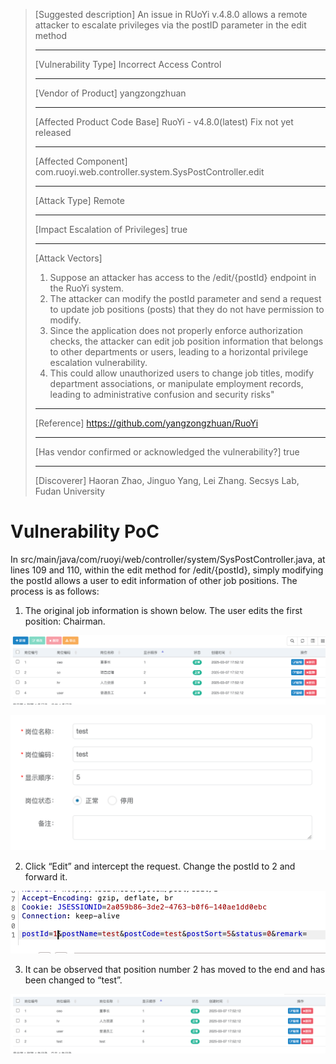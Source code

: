 > [Suggested description]
> An issue in RUoYi v.4.8.0 allows a remote attacker to escalate
> privileges via the postID parameter in the edit method
>
> ------------------------------------------
>
> [Vulnerability Type]
> Incorrect Access Control
>
> ------------------------------------------
>
> [Vendor of Product]
> yangzongzhuan
>
> ------------------------------------------
>
> [Affected Product Code Base]
> RuoYi - v4.8.0(latest)  Fix not yet released
>
> ------------------------------------------
>
> [Affected Component]
> com.ruoyi.web.controller.system.SysPostController.edit
>
> ------------------------------------------
>
> [Attack Type]
> Remote
>
> ------------------------------------------
>
> [Impact Escalation of Privileges]
> true
>
> ------------------------------------------
>
> [Attack Vectors]
> 1. Suppose an attacker has access to the /edit/{postId} endpoint in the RuoYi system.
>  2. The attacker can modify the postId parameter and send a request to update job positions (posts) that they do not have permission to modify.
>  3. Since the application does not properly enforce authorization checks, the attacker can edit job position information that belongs to other departments or users, leading to a horizontal privilege escalation vulnerability.
>  4. This could allow unauthorized users to change job titles, modify department associations, or manipulate employment records, leading to administrative confusion and security risks"
>
> ------------------------------------------
>
> [Reference]
> https://github.com/yangzongzhuan/RuoYi
>
> ------------------------------------------
>
> [Has vendor confirmed or acknowledged the vulnerability?]
> true
>
> ------------------------------------------
>
> [Discoverer]
> Haoran Zhao, Jinguo Yang, Lei Zhang. Secsys Lab, Fudan University


# Vulnerability PoC
In src/main/java/com/ruoyi/web/controller/system/SysPostController.java, at lines 109 and 110, within the edit method for /edit/{postId}, simply modifying the postId allows a user to edit information of other job positions. The process is as follows:
	
1.	The original job information is shown below. The user edits the first position: Chairman.

![alt text](image/image-23.png)

![alt text](image/image-24.png)

2.	Click “Edit” and intercept the request. Change the postId to 2 and forward it.

![alt text](image/image-25.png)

3.	It can be observed that position number 2 has moved to the end and has been changed to “test”.

![alt text](image/image-26.png)
